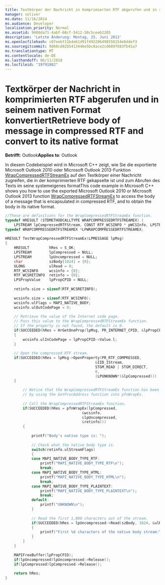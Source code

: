 ```yaml
---
title: Textkörper der Nachricht in komprimierten RTF abgerufen und in seinem nativen Format konvertiert
manager: soliver
ms.date: 11/16/2014
ms.audience: Developer
localization_priority: Normal
ms.assetid: 9408da71-4abf-60cf-5412-58c5ceeb2205
description: 'Letzte Änderung: Montag, 25. Juni 2012'
ms.openlocfilehash: c07eebf11b4e61d91f492206498558154e6ddef3
ms.sourcegitcommit: 9d60cd82b5413446e5bc8ace2cd689f683fb41a7
ms.translationtype: MT
ms.contentlocale: de-DE
ms.lasthandoff: 06/11/2018
ms.locfileid: "19791882"
---
```

# <a name="retrieve-body-of-message-in-compressed-rtf-and-convert-to-its-native-format"></a><span data-ttu-id="d69e2-103">Textkörper der Nachricht in komprimierten RTF abgerufen und in seinem nativen Format konvertiert</span><span class="sxs-lookup"><span data-stu-id="d69e2-103">Retrieve body of message in compressed RTF and convert to its native format</span></span>

<span data-ttu-id="d69e2-104">**Betrifft**: Outlook</span><span class="sxs-lookup"><span data-stu-id="d69e2-104">**Applies to**: Outlook</span></span> 
  
<span data-ttu-id="d69e2-105">In diesem Codebeispiel wird in Microsoft C++ zeigt, wie Sie die exportierte Microsoft Outlook 2010 oder Microsoft Outlook 2013-Funktion [WrapCompressedRTFStreamEx](wrapcompressedrtfstreamex.md) auf den Textkörper einer Nachricht zugreifen, die in der komprimierten RTF gekapselte ist und zum Abrufen des Texts im seine systemeigenes format</span><span class="sxs-lookup"><span data-stu-id="d69e2-105">This code example in Microsoft C++ shows you how to use the exported Microsoft Outlook 2010 or Microsoft Outlook 2013 function [WrapCompressedRTFStreamEx](wrapcompressedrtfstreamex.md) to access the body of a message that is encapsulated in compressed RTF, and to obtain the body in its native format.</span></span> 
  
```cpp
//These are definitions for the WrapCompressedRTFStreamEx function. 
typedef HRESULT (STDMETHODCALLTYPE WRAPCOMPRESSEDRTFSTREAMEX) ( 
    LPSTREAM lpCompressedRTFStream, CONST RTF_WCSINFO * pWCSInfo, LPSTREAM * lppUncompressedRTFStream, RTF_WCSRETINFO * pRetInfo); 
typedef WRAPCOMPRESSEDRTFSTREAMEX *LPWRAPCOMPRESSEDRTFSTREAMEX; 
 
HRESULT TestWrapCompressedRTFStreamEx(LPMESSAGE lpMsg) 
{ 
    HRESULT         hRes = S_OK; 
    LPSTREAM        lpCompressed = NULL; 
    LPSTREAM        lpUncompressed = NULL; 
    char            szBody[1024] = {0}; 
    ULONG           ulRead = 0; 
    RTF_WCSINFO     wcsinfo = {0}; 
    RTF_WCSRETINFO  retinfo = {0}; 
    LPSPropValue    lpPropCPID = NULL; 
 
    retinfo.size = sizeof(RTF_WCSRETINFO); 
 
    wcsinfo.size = sizeof(RTF_WCSINFO); 
    wcsinfo.ulFlags = MAPI_NATIVE_BODY; 
    wcsinfo.ulOutCodePage = 0; 
 
    // Retrieve the value of the Internet code page. 
    // Pass this value to the WrapCompressedRTFStreamEx function. 
    // If the property is not found, the default is 0. 
    if(SUCCEEDED(hRes = HrGetOneProp(lpMsg, PR_INTERNET_CPID, &lpPropCPID))) 
    { 
        wcsinfo.ulInCodePage = lpPropCPID->Value.l; 
    } 
 
    // Open the compressed RTF stream. 
    if(SUCCEEDED(hRes = lpMsg->OpenProperty(PR_RTF_COMPRESSED, 
                                         &IID_IStream, 
                                         STGM_READ | STGM_DIRECT, 
                                         0, 
                                         (LPUNKNOWN*)&lpCompressed))) 
    { 
 
        // Notice that the WrapCompressedRTFStreamEx function has been loaded 
        // by using the GetProcAddress function into pfnWrapEx. 
 
        // Call the WrapCompressedRTFStreamEx function. 
        if(SUCCEEDED(hRes = pfnWrapEx(lpCompressed, 
                                   &wcsinfo, 
                                   &lpUncompressed, 
                                   &retinfo))) 
        { 
 
            printf("Body's native type is: "); 
 
            // Check what the native body type is. 
            switch(retinfo.ulStreamFlags) 
            { 
            case MAPI_NATIVE_BODY_TYPE_RTF: 
                printf("MAPI_NATIVE_BODY_TYPE_RTF\n"); 
                break; 
            case MAPI_NATIVE_BODY_TYPE_HTML: 
                printf("MAPI_NATIVE_BODY_TYPE_HTML\n"); 
                break; 
            case MAPI_NATIVE_BODY_TYPE_PLAINTEXT: 
                printf("MAPI_NATIVE_BODY_TYPE_PLAINTEXT\n"); 
                break; 
            default: 
                printf("UNKNOWN\n"); 
            } 
 
            // Read the first 1,000 characters out of the stream. 
            if(SUCCEEDED(hRes = lpUncompressed->Read(szBody, 1024, &ulRead))) 
            { 
                printf("First %d characters of the native body stream:\n%s\n", ulRead, szBody); 
            } 
        } 
    } 
 
    MAPIFreeBuffer(lpPropCPID); 
    if(lpUncompressed)lpUncompressed->Release(); 
    if(lpCompressed)lpCompressed->Release(); 
 
    return hRes; 
} 

```



